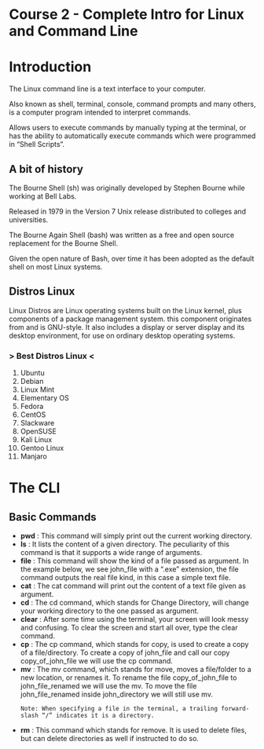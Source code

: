 # Course 2 - Complete Intro for Linux and Command Line

# Introduction
The Linux command line is a text interface to your computer.

Also known as shell, terminal, console, command prompts and many others, is a computer program intended to interpret commands.

Allows users to execute commands by manually typing at the terminal, or has the ability to automatically execute commands which were programmed in “Shell Scripts”.

## A bit of history
The Bourne Shell (sh) was originally developed by Stephen Bourne while working at Bell Labs.

Released in 1979 in the Version 7 Unix release distributed to colleges and universities.

The Bourne Again Shell (bash) was written as a free and open source replacement for the Bourne Shell.

Given the open nature of Bash, over time it has been adopted as the default shell on most Linux systems.

## Distros Linux
Linux Distros are Linux operating systems built on the Linux kernel, plus components of a package management system. this component originates from and is GNU-style. It also includes a display or server display and its desktop environment, for use on ordinary desktop operating systems.

### > Best Distros Linux <
<ol>
  <li>Ubuntu</li>
  <li>Debian</li>
  <li>Linux Mint</li>
  <li>Elementary OS</li>
  <li>Fedora</li>
  <li>CentOS</li>
  <li>Slackware</li>
  <li>OpenSUSE</li>
  <li>Kali Linux</li>
  <li>Gentoo Linux</li>
  <li>Manjaro</li>
</ol>


# The CLI

## Basic Commands
<ul>
  <li>
    <b>pwd</b> : This command will simply print out the current working directory.
  </li>
  <li>
    <b>ls</b> : It lists the content of a given directory. The peculiarity of this command is that it supports a wide range of arguments.
  </li>
  <li>
    <b>file</b> : This command will show the kind of a file passed as argument. In the example below, we see john_file with a “.exe” extension, the file command outputs the real file kind, in this case a simple text file.
  </li>
  <li>
    <b>cat</b> : The cat command will print out the content of a text file given as argument.
  </li>
  <li>
    <b>cd</b> : The cd command, which stands for Change Directory, will change your working directory to the one passed as argument.
  </li>
  <li>
    <b>clear</b> : After some time using the terminal, your screen will look messy and confusing. To clear the screen and start all over, type the clear command.
  </li>
  <li>
    <b>cp</b> : The cp command, which stands for copy, is used to create a copy of a file/directory. To create a copy of john_file and call our copy copy_of_john_file we will use the cp command.
  </li>
  <li>
    <b>mv</b> : The mv command, which stands for move, moves a file/folder to a new location, or renames it. To rename the file copy_of_john_file to john_file_renamed we will use the mv. To move the file john_file_renamed inside john_directory we will still use mv.
  
    Note: When specifying a file in the terminal, a trailing forward-slash “/” indicates it is a directory.
  </li>
  <li>
    <b>rm</b> : This command which stands for remove. It is used to delete files, but can delete directories as well if instructed to do so.
  </li>
</ul>
